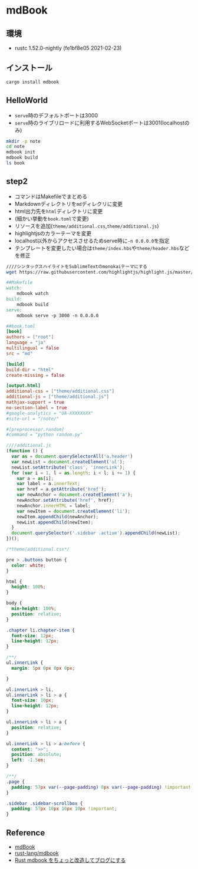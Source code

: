 # mdBook

## 環境

* rustc 1.52.0-nightly (fe1bf8e05 2021-02-23)

## インストール

```bash
cargo install mdbook
```

## HelloWorld

* `serve`時のデフォルトポートは3000
* `serve`時のライブリロードに利用するWebSocketポートは3001(localhostのみ)

```bash
mkdir -p note
cd note
mdbook init
mdbook build
ls book
```

## step2

* コマンドはMakefileでまとめる
* Markdownディレクトリを`md`ディレクリに変更
* html出力先を`html`ディレクトリに変更
* (細かい挙動を`book.toml`で変更)
* リソースを追加(`theme/additional.css`,`theme/additional.js`)
* highlightjsのカラーテーマを変更
* localhost以外からアクセスさせるためserve時に`-n 0.0.0.0`を指定
* テンプレートを変更したい場合は`theme/index.hbs`や`theme/header.hbs`などを修正

```bash
////シンタックスハイライトをSublimeTextのmonokaiテーマにする
wget https://raw.githubusercontent.com/highlightjs/highlight.js/master/src/styles/monokai-sublime.css -O theme/highlight.css
```

```Makefile
##Makefile
watch:
	mdbook watch
build:
	mdbook build
serve:
	mdbook serve -p 3000 -n 0.0.0.0
```

```toml
##book.toml
[book]
authors = ["root"]
language = "ja"
multilingual = false
src = "md"

[build]
build-dir = "html"
create-missing = false

[output.html]
additional-css = ["theme/additional.css"]
additional-js = ["theme/additional.js"]
mathjax-support = true
no-section-label = true
#google-analytics = "UA-XXXXXXXX"
#site-url = "/note/"

#[preprocessor.random]
#command = "python random.py"
```

```js
////additional.js
(function () {
  var as = document.querySelectorAll('a.header')
  var newList = document.createElement('ul');
  newList.setAttribute('class', 'innerLink');
  for (var i = 1, l = as.length; i < l; i += 1) {
    var a = as[i];
    var label = a.innerText;
    var href = a.getAttribute('href');
    var newAnchor = document.createElement('a');
    newAnchor.setAttribute('href', href);
    newAnchor.innerHTML = label;
    var newItem = document.createElement('li');
    newItem.appendChild(newAnchor);
    newList.appendChild(newItem);
  }
  document.querySelector('.sidebar .active').appendChild(newList);
})();
```

```css
/*theme/additional.css*/

pre > .buttons button {
  color: white;
}

html {
  height: 100%;
}

body {
  min-height: 100%;
  position: relative;
}

.chapter li.chapter-item {
  font-size: 12px;
  line-height: 12px;
}

/**/
ul.innerLink {
  margin: 5px 0px 0px 0px;

}

ul.innerLink > li,
ul.innerLink > li > a {
  font-size: 10px;
  line-height: 12px;
}

ul.innerLink > li > a {
  position: relative;
}

ul.innerLink > li > a:before {
  content: ">>";
  position: absolute;
  left: -1.5em;
}

/**/
.page {
  padding: 57px var(--page-padding) 0px var(--page-padding) !important;
}

.sidebar .sidebar-scrollbox {
  padding: 57px 10px 10px 10px !important;
}
```

## Reference

* [mdBook](https://rust-lang.github.io/mdBook/)
* [rust-lang/mdbook](https://github.com/rust-lang/mdBook)
* [Rust mdbook をちょっと改造してブログにする](https://o296.com/e/mdbook_as_blog.html)

